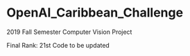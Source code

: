 # OpenAI_Caribbean_Challenge
2019 Fall Semester Computer Vision Project

Final Rank: 21st
Code to be updated
